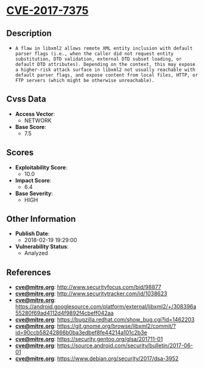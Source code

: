 
# [CVE-2017-7375](https://cve.mitre.org/cgi-bin/cvename.cgi?name=CVE-2017-7375)

## Description

- `A flaw in libxml2 allows remote XML entity inclusion with default parser flags (i.e., when the caller did not request entity substitution, DTD validation, external DTD subset loading, or default DTD attributes). Depending on the context, this may expose a higher-risk attack surface in libxml2 not usually reachable with default parser flags, and expose content from local files, HTTP, or FTP servers (which might be otherwise unreachable).`

## Cvss Data

- **Access Vector**:
  - NETWORK
- **Base Score**:
  - 7.5

## Scores

- **Exploitability Score**:
  - 10.0
- **Impact Score**:
  - 6.4
- **Base Severity**:
  - HIGH

## Other Information

- **Publish Date**:
  - 2018-02-19 19:29:00
- **Vulnerability Status**:
  - Analyzed

## References

- **cve@mitre.org**: http://www.securityfocus.com/bid/98877
- **cve@mitre.org**: http://www.securitytracker.com/id/1038623
- **cve@mitre.org**: https://android.googlesource.com/platform/external/libxml2/+/308396a55280f69ad4112d4f9892f4cbeff042aa
- **cve@mitre.org**: https://bugzilla.redhat.com/show_bug.cgi?id=1462203
- **cve@mitre.org**: https://git.gnome.org/browse/libxml2/commit/?id=90ccb58242866b0ba3edbef8fe44214a101c2b3e
- **cve@mitre.org**: https://security.gentoo.org/glsa/201711-01
- **cve@mitre.org**: https://source.android.com/security/bulletin/2017-06-01
- **cve@mitre.org**: https://www.debian.org/security/2017/dsa-3952
